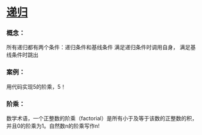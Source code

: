 # [递归](https://github.com/yuan525/vue-notes/blob/master/%E7%AE%97%E6%B3%95%E7%BB%83%E4%B9%A0/03%E3%80%81%E9%80%92%E5%BD%92/algorithm.html)

### 概念：

所有递归都有两个条件：递归条件和基线条件
                   满足递归条件时调用自身，
				   满足基线条件时跳出

### 案例：

用代码实现5的阶乘，5！

### 阶乘：

数学术语，一个正整数的阶乘（factorial）是所有小于及等于该数的正整数的积，并且0的阶乘为1。自然数n的阶乘写作n!
